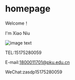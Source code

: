 # homepage
Welcome！

I'm Xiao Niu

![image text](https://github.com/TimGinobili/homepage/blob/master/N.X..jpg)

TEL:15175280059

E-mail:1800011701@pku.edu.cn

WeChat:zasdp15175280059
